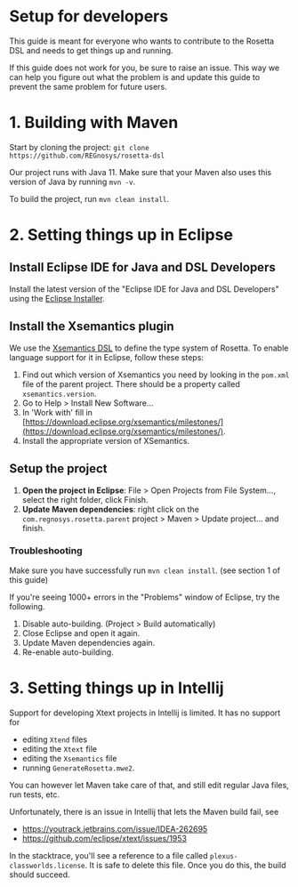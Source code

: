 # Setup for developers
This guide is meant for everyone who wants to contribute to the Rosetta DSL and needs to get things up and running.

If this guide does not work for you, be sure to raise an issue. This way we can help you figure out what the problem is and update this guide to prevent the same problem for future users.

# 1. Building with Maven
Start by cloning the project: `git clone https://github.com/REGnosys/rosetta-dsl`

Our project runs with Java 11. Make sure that your Maven also uses this version of Java by running `mvn -v`.

To build the project, run `mvn clean install`.

# 2. Setting things up in Eclipse
## Install Eclipse IDE for Java and DSL Developers
Install the latest version of the "Eclipse IDE for Java and DSL Developers" using the [Eclipse Installer](https://www.eclipse.org/downloads/packages/installer).

## Install the Xsemantics plugin
We use the [Xsemantics DSL](https://github.com/eclipse/xsemantics) to define the type system of Rosetta. To enable language support for it in Eclipse, follow these steps:
1. Find out which version of Xsemantics you need by looking in the `pom.xml` file of the parent project. There should be a property called `xsemantics.version`.
2. Go to Help > Install New Software...
3. In 'Work with' fill in [https://download.eclipse.org/xsemantics/milestones/](https://download.eclipse.org/xsemantics/milestones/).
4. Install the appropriate version of XSemantics.

## Setup the project
1. **Open the project in Eclipse**: File > Open Projects from File System..., select the right folder, click Finish.
2. **Update Maven dependencies**: right click on the `com.regnosys.rosetta.parent` project > Maven > Update project... and finish.

### Troubleshooting
Make sure you have successfully run `mvn clean install`. (see section 1 of this guide)

If you're seeing 1000+ errors in the "Problems" window of Eclipse, try the following.
1. Disable auto-building. (Project > Build automatically)
2. Close Eclipse and open it again.
3. Update Maven dependencies again.
4. Re-enable auto-building.

# 3. Setting things up in Intellij
Support for developing Xtext projects in Intellij is limited. It has no support for
- editing `Xtend` files
- editing the `Xtext` file
- editing the `Xsemantics` file
- running `GenerateRosetta.mwe2`.

You can however let Maven take care of that, and still edit regular Java files, run tests, etc.

Unfortunately, there is an issue in Intellij that lets the Maven build fail, see
- https://youtrack.jetbrains.com/issue/IDEA-262695
- https://github.com/eclipse/xtext/issues/1953

In the stacktrace, you'll see a reference to a file called `plexus-classworlds.license`. It is safe to delete this file.
Once you do this, the build should succeed.
